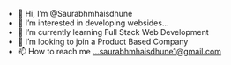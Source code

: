 - 👋 Hi, I’m @Saurabhmhaisdhune
- 👀 I’m interested in developing websides...
- 🌱 I’m currently learning Full Stack Web Development
- 💞️ I’m looking to join a Product Based Company
- 📫 How to reach me ...saurabhmhaisdhune1@gmail.com

<!---
Saurabhmhaisdhune/Saurabhmhaisdhune is a ✨ special ✨ repository because its `README.md` (this file) appears on your GitHub profile.
You can click the Preview link to take a look at your changes.
--->
